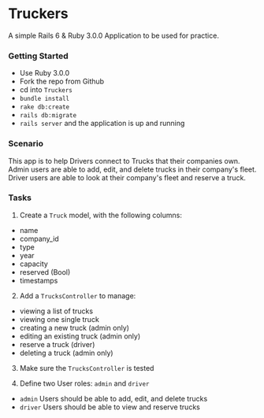 # Truckers

A simple Rails 6 & Ruby 3.0.0 Application to be used for practice.

### Getting Started
* Use Ruby 3.0.0
* Fork the repo from Github
* cd into `Truckers`
* `bundle install`
* `rake db:create`
* `rails db:migrate`
* `rails server` and the application is up and running

### Scenario

This app is to help Drivers connect to Trucks that their companies own.
Admin users are able to add, edit, and delete trucks in their company's fleet.
Driver users are able to look at their company's fleet and reserve a truck.
### Tasks

1. Create a `Truck` model, with the following columns:
  * name
  * company_id
  * type
  * year
  * capacity
  * reserved (Bool)
  * timestamps

2. Add a `TrucksController` to manage:
  * viewing a list of trucks
  * viewing one single truck
  * creating a new truck (admin only)
  * editing an existing truck (admin only)
  * reserve a truck (driver)
  * deleting a truck (admin only)

3. Make sure the `TrucksController` is tested

4. Define two User roles: `admin` and `driver`
  * `admin` Users should be able to add, edit, and delete trucks
  * `driver` Users should be able to view and reserve trucks
